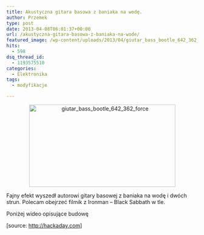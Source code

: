 ```yaml
---
title: Akustyczna gitara basowa z baniaka na wodę.
author: Przemek
type: post
date: 2013-04-08T06:01:37+00:00
url: /akustyczna-gitara-basowa-z-baniaka-na-wode/
featured_image: /wp-content/uploads/2013/04/giutar_bass_bootle_642_362_force.jpg
hits:
  - 598
dsq_thread_id:
  - 1193575510
categories:
  - Elektronika
tags:
  - modyfikacje

---
```

<p style="text-align: center;">
  <a href="http://techfreak.pl/wp-content/uploads/2013/04/giutar_bass_bootle_642_362_force.jpg"><img class="aligncenter  wp-image-2750" alt="giutar_bass_bootle_642_362_force" src="http://techfreak.pl/wp-content/uploads/2013/04/giutar_bass_bootle_642_362_force.jpg" width="385" height="217" /></a>
</p>

Fajny efekt wyszedł autorowi gitary basowej z baniaka na wodę i dwóch strun. Polecam obejrzeć filmik z Ironman &#8211; Black Sabbath w tle.

<!--more-->



Poniżej wideo opisujące budowę



<p class="crayon-selected">
  [source: <a href="http://hackaday.com/2013/04/07/acoustic-bass-guitar-uses-water-jug-and-two-strings/?utm_source=feedburner&utm_medium=feed&utm_campaign=Feed%3A+hackaday%2FLgoM+%28Hack+a+Day%29">http://hackaday.com</a>]
</p>
